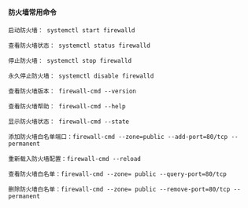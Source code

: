 
#### 防火墙常用命令

	启动防火墙： systemctl start firewalld
	
	查看防火墙状态： systemctl status firewalld 
	
	停止防火墙： systemctl stop firewalld
	
	永久停止防火墙： systemctl disable firewalld
	
	查看防火墙版本： firewall-cmd --version
	
	查看防火墙帮助： firewall-cmd --help
	
	显示防火墙状态： firewall-cmd --state

	添加防火墙白名单端口：firewall-cmd --zone=public --add-port=80/tcp --permanent
	
	重新载入防火墙配置：firewall-cmd --reload
	
	查看防火墙白名单：firewall-cmd --zone= public --query-port=80/tcp
	
	删除防火墙白名单：firewall-cmd --zone= public --remove-port=80/tcp --permanent
